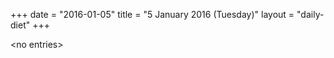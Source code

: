 +++
date = "2016-01-05"
title = "5 January 2016 (Tuesday)"
layout = "daily-diet"
+++


\<no entries\>

